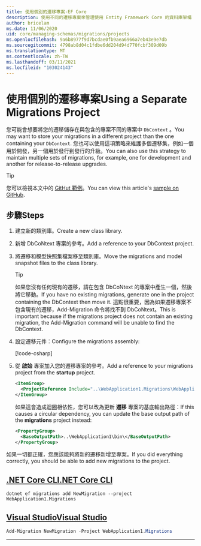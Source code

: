 ```yaml
---
title: 使用個別的遷移專案-EF Core
description: 使用不同的遷移專案來管理使用 Entity Framework Core 的資料庫架構
author: bricelam
ms.date: 11/06/2020
uid: core/managing-schemas/migrations/projects
ms.openlocfilehash: 9a6b8977f9d7bcdae0fb9aea6966a7eb43e9e7db
ms.sourcegitcommit: 4798ab8d04c1fdbe6dd204d94d770fcbf309d09b
ms.translationtype: MT
ms.contentlocale: zh-TW
ms.lasthandoff: 03/11/2021
ms.locfileid: "103024143"
---
```

# <a name="using-a-separate-migrations-project"></a><span data-ttu-id="3a673-103">使用個別的遷移專案</span><span class="sxs-lookup"><span data-stu-id="3a673-103">Using a Separate Migrations Project</span></span>

<span data-ttu-id="3a673-104">您可能會想要將您的遷移儲存在與包含的專案不同的專案中 `DbContext` 。</span><span class="sxs-lookup"><span data-stu-id="3a673-104">You may want to store your migrations in a different project than the one containing your `DbContext`.</span></span> <span data-ttu-id="3a673-105">您也可以使用這項策略來維護多個遷移集，例如一個用於開發，另一個用於發行到發行的升級。</span><span class="sxs-lookup"><span data-stu-id="3a673-105">You can also use this strategy to maintain multiple sets of migrations, for example, one for development and another for release-to-release upgrades.</span></span>

> [!TIP]
> <span data-ttu-id="3a673-106">您可以檢視本文中的 [GitHut 範例](https://github.com/dotnet/EntityFramework.Docs/tree/main/samples/core/Schemas/ThreeProjectMigrations)。</span><span class="sxs-lookup"><span data-stu-id="3a673-106">You can view this article's [sample on GitHub](https://github.com/dotnet/EntityFramework.Docs/tree/main/samples/core/Schemas/ThreeProjectMigrations).</span></span>

## <a name="steps"></a><span data-ttu-id="3a673-107">步驟</span><span class="sxs-lookup"><span data-stu-id="3a673-107">Steps</span></span>

1. <span data-ttu-id="3a673-108">建立新的類別庫。</span><span class="sxs-lookup"><span data-stu-id="3a673-108">Create a new class library.</span></span>

2. <span data-ttu-id="3a673-109">新增 DbCoNtext 專案的參考。</span><span class="sxs-lookup"><span data-stu-id="3a673-109">Add a reference to your DbContext project.</span></span>

3. <span data-ttu-id="3a673-110">將遷移和模型快照集檔案移至類別庫。</span><span class="sxs-lookup"><span data-stu-id="3a673-110">Move the migrations and model snapshot files to the class library.</span></span>
   > [!TIP]
   > <span data-ttu-id="3a673-111">如果您沒有任何現有的遷移，請在包含 DbCoNtext 的專案中產生一個，然後將它移動。</span><span class="sxs-lookup"><span data-stu-id="3a673-111">If you have no existing migrations, generate one in the project containing the DbContext then move it.</span></span>
   > <span data-ttu-id="3a673-112">這點很重要，因為如果遷移專案不包含現有的遷移，Add-Migration 命令將找不到 DbCoNtext。</span><span class="sxs-lookup"><span data-stu-id="3a673-112">This is important because if the migrations project does not contain an existing migration, the Add-Migration command will be unable to find the DbContext.</span></span>

4. <span data-ttu-id="3a673-113">設定遷移元件：</span><span class="sxs-lookup"><span data-stu-id="3a673-113">Configure the migrations assembly:</span></span>

   [!code-csharp[](../../../../samples/core/Schemas/ThreeProjectMigrations/WebApplication1/Startup.cs#snippet_MigrationsAssembly)]

5. <span data-ttu-id="3a673-114">從 **啟始** 專案加入您的遷移專案的參考。</span><span class="sxs-lookup"><span data-stu-id="3a673-114">Add a reference to your migrations project from the **startup** project.</span></span>

   ```xml
   <ItemGroup>
     <ProjectReference Include="..\WebApplication1.Migrations\WebApplication1.Migrations.csproj">
   </ItemGroup>
   ```

   <span data-ttu-id="3a673-115">如果這會造成迴圈相依性，您可以改為更新 **遷移** 專案的基底輸出路徑：</span><span class="sxs-lookup"><span data-stu-id="3a673-115">If this causes a circular dependency, you can update the base output path of the **migrations** project instead:</span></span>

   ```xml
   <PropertyGroup>
     <BaseOutputPath>..\WebApplication1\bin\</BaseOutputPath>
   </PropertyGroup>
   ```

<span data-ttu-id="3a673-116">如果一切都正確，您應該能夠將新的遷移新增至專案。</span><span class="sxs-lookup"><span data-stu-id="3a673-116">If you did everything correctly, you should be able to add new migrations to the project.</span></span>

## <a name="net-core-cli"></a>[<span data-ttu-id="3a673-117">.NET Core CLI</span><span class="sxs-lookup"><span data-stu-id="3a673-117">.NET Core CLI</span></span>](#tab/dotnet-core-cli)

```dotnetcli
dotnet ef migrations add NewMigration --project WebApplication1.Migrations
```

## <a name="visual-studio"></a>[<span data-ttu-id="3a673-118">Visual Studio</span><span class="sxs-lookup"><span data-stu-id="3a673-118">Visual Studio</span></span>](#tab/vs)

```powershell
Add-Migration NewMigration -Project WebApplication1.Migrations
```

***
